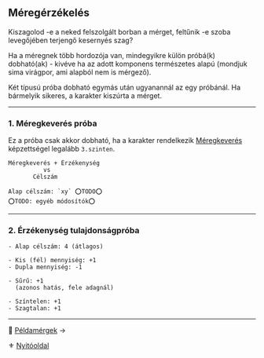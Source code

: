 ## Méregérzékelés

Kiszagolod -e a neked felszolgált borban a mérget, feltűnik -e szoba levegőjében terjengő kesernyés szag?

Ha a méregnek több hordozója van, mindegyikre külön próbá(k) dobható(ak) - kivéve ha az adott komponens természetes alapú (mondjuk sima virágpor, ami alapból nem is mérgező).

Két típusú próba dobható egymás után ugyanannál az egy próbánál. Ha bármelyik sikeres, a karakter kiszúrta a mérget.

---
### 1. Méregkeverés próba

Ez a próba csak akkor dobható, ha a karakter rendelkezik [Méregkeverés](kepzettsegek.primer.altalanos/meregkeveres.md) képzettségel legalább `3.szinten`.

```
Méregkeverés + Érzékenység
          vs
       Célszám

Alap célszám: `xy` ⭕TODO⭕
⭕TODO: egyéb módosítók⭕
```

---
### 2. Érzékenység tulajdonságpróba


```
- Alap célszám: 4 (átlagos)

- Kis (fél) mennyiség: +1
- Dupla mennyiség: -1

- Sűrű: +1
  (azonos hatás, fele adagnál)

- Színtelen: +1
- Szagtalan: +1
```


---

🔗 [Példamérgek](144_peldamergek.md) →

⚜️ [Nyitóoldal](start.md)
